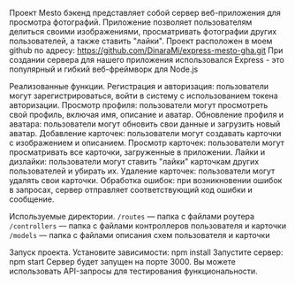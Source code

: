 Проект Mesto бэкенд представляет собой сервер веб-приложения для просмотра фотографий. Приложение позволяет пользователям делиться своими изображениями, просматривать фотографии других пользователей, а также ставить "лайки".
Проект расположен в моем github по адресу:
https://github.com/DinaraMi/express-mesto-gha.git
При создании сервера для нашего приложения использовался Express - это популярный и гибкий веб-фреймворк для Node.js

Реализованные функции.
Регистрация и авторизация: пользователи могут зарегистрироваться, войти в систему с использованием токена авторизации.
Просмотр профиля: пользователи могут просмотреть свой профиль, включая имя, описание и аватар.
Обновление профиля и аватара: пользователи могут обновить свои данные и загрузить новый аватар.
Добавление карточек: пользователи могут создавать карточки с изображением и описанием.
Просмотр карточек: пользователи могут просматривать все карточки, загруженные в приложении.
Лайки и дизлайки: пользователи могут ставить "лайки" карточкам других пользователей и убирать их.
Удаление карточек: пользователи могут удалять свои карточки.
Обработка ошибок: при возникновении ошибок в запросах, сервер отправляет соответствующий код ошибки и сообщение.

Используемые директории.
`/routes` — папка с файлами роутера
`/controllers` — папка с файлами контроллеров пользователя и карточки
`/models` — папка с файлами описания схем пользователя и карточки

Запуск проекта.
Установите зависимости: npm install
Запустите сервер: npm start
Сервер будет запущен на порте 3000. Вы можете использовать API-запросы для тестирования функциональности.

